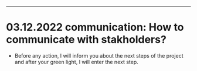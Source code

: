 ---


# 03.12.2022 communication: How to communicate with stakholders?
- Before any action, I will inform you about the next steps of the project and after your green light, I will enter the next step. 
